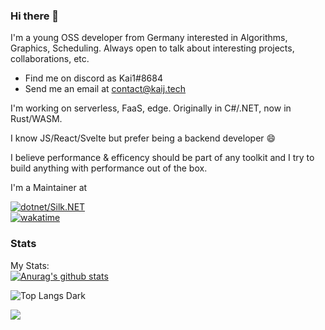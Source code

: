 ### Hi there 👋
I'm a young OSS developer from Germany interested in Algorithms, Graphics, Scheduling.
Always open to talk about interesting projects, collaborations, etc.
- Find me on discord as Kai1#8684
- Send me an email at [contact@kaij.tech](mailto:contact@kaij.tech)

I'm working on serverless, FaaS, edge. Originally in C#/.NET, now in Rust/WASM.

I know JS/React/Svelte but prefer being a backend developer :smile:

I believe performance & efficency should be part of any toolkit and I try to build anything with performance out of the box.

<!--[See my resume](https://registry.jsonresume.org/HurricanKai)-->


I'm a Maintainer at


[![dotnet/Silk.NET](https://github-readme-stats.vercel.app/api/pin/?username=dotnet&repo=Silk.NET&show_icons=true&show_owner=true&theme=dark)](https://github.com/dotnet/Silk.NET)<br/>
[![wakatime](https://wakatime.com/badge/user/52e2ed40-883a-444e-abb0-d6b6c489f1f6/project/b081d9ac-e31d-4b28-a6ee-0a7a5a10d913.svg)](https://wakatime.com/badge/user/52e2ed40-883a-444e-abb0-d6b6c489f1f6/project/b081d9ac-e31d-4b28-a6ee-0a7a5a10d913)

### Stats
My Stats:<br>
[![Anurag's github stats](https://github-readme-stats.vercel.app/api?username=HurricanKai&show_icons=true&theme=dark)](https://github.com/anuraghazra/github-readme-stats)

<!--![Top Langs Light](https://wakatime.com/share/@52e2ed40-883a-444e-abb0-d6b6c489f1f6/7130ddc1-b139-4c0e-9de3-d2961118678d.png#gh-light-mode-only)-->
![Top Langs Dark](https://wakatime.com/share/@52e2ed40-883a-444e-abb0-d6b6c489f1f6/7a4fcc57-f3e9-45e6-96d0-bb84a77d8f67.png#gh-dark-mode-only)


![](https://hit.yhype.me/github/profile?user_id=22711887)
